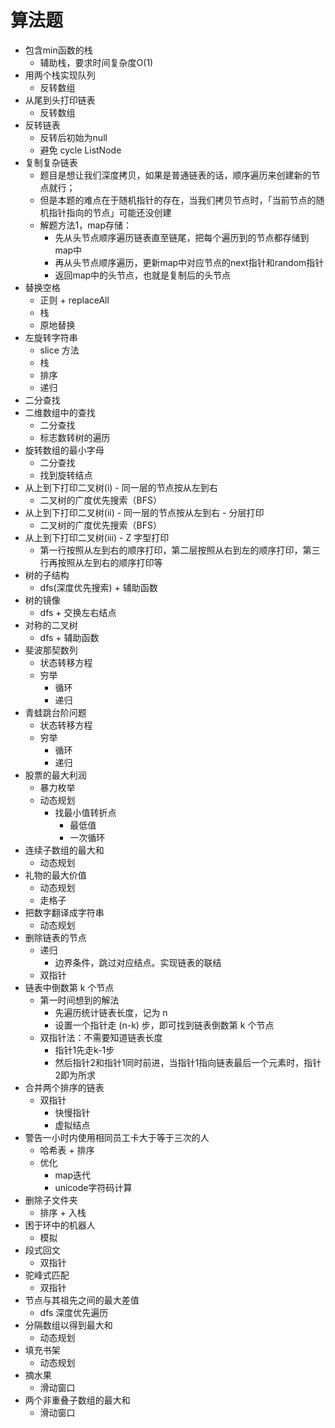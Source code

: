 # 算法题

- 包含min函数的栈
  - 辅助栈，要求时间复杂度O(1)
- 用两个栈实现队列
  - 反转数组
- 从尾到头打印链表
  - 反转数组
- 反转链表
  - 反转后初始为null
  - 避免 cycle ListNode
- 复制复杂链表
  - 题目是想让我们深度拷贝，如果是普通链表的话，顺序遍历来创建新的节点就行；
  - 但是本题的难点在于随机指针的存在，当我们拷贝节点时，「当前节点的随机指针指向的节点」可能还没创建
  - 解题方法1，map存储：
    - 先从头节点顺序遍历链表直至链尾，把每个遍历到的节点都存储到map中
    - 再从头节点顺序遍历，更新map中对应节点的next指针和random指针
    - 返回map中的头节点，也就是复制后的头节点
- 替换空格
  - 正则 + replaceAll
  - 栈
  - 原地替换
- 左旋转字符串
  - slice 方法
  - 栈
  - 排序
  - 递归
- 二分查找
- 二维数组中的查找
  - 二分查找
  - 标志数转树的遍历
- 旋转数组的最小字母
  - 二分查找
  - 找到旋转结点
- 从上到下打印二叉树(i) - 同一层的节点按从左到右
  - 二叉树的广度优先搜索（BFS）
- 从上到下打印二叉树(ii) - 同一层的节点按从左到右 - 分层打印
  - 二叉树的广度优先搜索（BFS）
- 从上到下打印二叉树(iii) - Z 字型打印
  - 第一行按照从左到右的顺序打印，第二层按照从右到左的顺序打印，第三行再按照从左到右的顺序打印等
- 树的子结构
  - dfs(深度优先搜索) + 辅助函数
- 树的镜像
  - dfs + 交换左右结点
- 对称的二叉树
  - dfs + 辅助函数
- 斐波那契数列
  - 状态转移方程
  - 穷举
    - 循环
    - 递归
- 青蛙跳台阶问题
  - 状态转移方程
  - 穷举
    - 循环
    - 递归
- 股票的最大利润
  - 暴力枚举
  - 动态规划
    - 找最小值转折点
      - 最低值
      - 一次循环
- 连续子数组的最大和
  - 动态规划
- 礼物的最大价值
  - 动态规划
  - 走格子
- 把数字翻译成字符串
  - 动态规划
- 删除链表的节点
  - 递归
    - 边界条件，跳过对应结点。实现链表的联结
  - 双指针
- 链表中倒数第 k 个节点
  - 第一时间想到的解法
    - 先遍历统计链表长度，记为 n
    - 设置一个指针走 (n-k) 步，即可找到链表倒数第 k 个节点
  - 双指针法：不需要知道链表长度
    - 指针1先走k-1步
    - 然后指针2和指针1同时前进，当指针1指向链表最后一个元素时，指针2即为所求
- 合并两个排序的链表
  - 双指针
    - 快慢指针
    - 虚拟结点
- 警告一小时内使用相同员工卡大于等于三次的人
  - 哈希表 + 排序
  - 优化
    - map迭代
    - unicode字符码计算
- 删除子文件夹
  - 排序 + 入栈
- 困于环中的机器人
  - 模拟
- 段式回文
  - 双指针
- 驼峰式匹配
  - 双指针
- 节点与其祖先之间的最大差值
  - dfs 深度优先遍历
- 分隔数组以得到最大和
  - 动态规划
- 填充书架
  - 动态规划
- 摘水果
  - 滑动窗口
- 两个非重叠子数组的最大和
  - 滑动窗口
